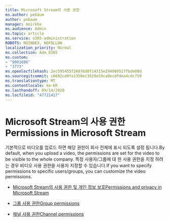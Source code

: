 ```yaml
---
title: Microsoft Stream의 사용 권한
ms.author: pebaum
author: pebaum
manager: mnirkhe
ms.audience: Admin
ms.topic: article
ms.service: o365-administration
ROBOTS: NOINDEX, NOFOLLOW
localization_priority: Normal
ms.collection: Adm_O365
ms.custom:
- "9001696"
- "3773"
ms.openlocfilehash: 2ec595455f26076d0f14315e294089517fbde00d
ms.sourcegitcommit: c6692ce0fa1358ec3529e59ca0ecdfdea4cdc759
ms.translationtype: MT
ms.contentlocale: ko-KR
ms.lasthandoff: 09/14/2020
ms.locfileid: "47721417"
---
```

# <a name="permissions-in-microsoft-stream"></a><span data-ttu-id="f4c99-102">Microsoft Stream의 사용 권한</span><span class="sxs-lookup"><span data-stu-id="f4c99-102">Permissions in Microsoft Stream</span></span>

<span data-ttu-id="f4c99-103">기본적으로 비디오를 업로드 하면 해당 권한이 회사 전체에 표시 되도록 설정 됩니다.</span><span class="sxs-lookup"><span data-stu-id="f4c99-103">By default, when you upload a video, the permissions are set for the video to be visible to the whole company.</span></span> <span data-ttu-id="f4c99-104">특정 사용자/그룹에 대 한 사용 권한을 지정 하려는 경우 비디오 사용 권한을 사용자 지정할 수 있습니다.</span><span class="sxs-lookup"><span data-stu-id="f4c99-104">If you want to specify permissions to specific users/groups, you can customize the video permissions.</span></span>

- [<span data-ttu-id="f4c99-105">Microsoft Stream의 사용 권한 및 개인 정보 보호</span><span class="sxs-lookup"><span data-stu-id="f4c99-105">Permissions and privacy in Microsoft Stream</span></span>](https://docs.microsoft.com/stream/portal-permissions)

- [<span data-ttu-id="f4c99-106">그룹 사용 권한</span><span class="sxs-lookup"><span data-stu-id="f4c99-106">Group permissions</span></span>](https://docs.microsoft.com/stream/portal-permissions#group-permissions)

- [<span data-ttu-id="f4c99-107">채널 사용 권한</span><span class="sxs-lookup"><span data-stu-id="f4c99-107">Channel permissions</span></span>](https://docs.microsoft.com/stream/portal-permissions#channel-permissions)